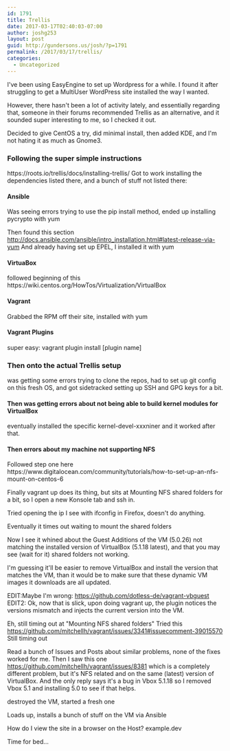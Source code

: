 ```yaml
---
id: 1791
title: Trellis
date: 2017-03-17T02:40:03-07:00
author: joshg253
layout: post
guid: http://gundersons.us/josh/?p=1791
permalink: /2017/03/17/trellis/
categories:
  - Uncategorized
---
```

I've been using EasyEngine to set up Wordpress for a while. I found it after struggling to get a MultiUser WordPress site installed the way I wanted.

However, there hasn't been a lot of activity lately, and essentially regarding that, someone in their forums recommended Trellis as an alternative, and it sounded super interesting to me, so I checked it out.

Decided to give CentOS a try, did minimal install, then added KDE, and I'm not hating it as much as Gnome3.
<h3>Following the super simple instructions</h3>
https://roots.io/trellis/docs/installing-trellis/
Got to work installing the dependencies listed there, and a bunch of stuff not listed there:
<h4>Ansible</h4>
Was seeing errors trying to use the pip install method, ended up installing pycrypto with yum

Then found this section http://docs.ansible.com/ansible/intro_installation.html#latest-release-via-yum
And already having set up EPEL, I installed it with yum
<h4>VirtuaBox</h4>
followed beginning of this https://wiki.centos.org/HowTos/Virtualization/VirtualBox
<h4>Vagrant</h4>
Grabbed the RPM off their site, installed with yum
<h4>Vagrant Plugins</h4>
super easy: vagrant plugin install [plugin name]
<h3>Then onto the actual Trellis setup</h3>
was getting some errors trying to clone the repos, had to set up git config on this fresh OS, and got sidetracked setting up SSH and GPG keys for a bit.
<h4>Then was getting errors about not being able to build kernel modules for VirtualBox</h4>
eventually installed the specific kernel-devel-xxxniner and it worked after that.
<h4>Then errors about my machine not supporting NFS</h4>
Followed step one here https://www.digitalocean.com/community/tutorials/how-to-set-up-an-nfs-mount-on-centos-6

Finally vagrant up does its thing, but sits at Mounting NFS shared folders for a bit, so I open a new Konsole tab and ssh in.

Tried opening the ip I see with ifconfig in Firefox, doesn't do anything.

Eventually it times out waiting to mount the shared folders

Now I see it whined about the Guest Additions of the VM (5.0.26) not matching the installed version of VirtualBox (5.1.18 latest), and that you may see (wait for it) shared folders not working.

I'm guessing it'll be easier to remove VirtualBox and install the version that matches the VM, than it would be to make sure that these dynamic VM images it downloads are all updated.

EDIT:Maybe I'm wrong: https://github.com/dotless-de/vagrant-vbguest
EDIT2: Ok, now that is slick, upon doing vagrant up, the plugin notices the versions mismatch and injects the current version into the VM.

Eh, still timing out at "Mounting NFS shared folders"
Tried this https://github.com/mitchellh/vagrant/issues/3341#issuecomment-39015570
Still timing out

Read a bunch of Issues and Posts about similar problems, none of the fixes worked for me.
Then I saw this one https://github.com/mitchellh/vagrant/issues/8381
which is a completely different problem, but it's NFS related and on the same (latest) version of VirtualBox. And the only reply says it's a bug in Vbox 5.1.18 so I removed Vbox 5.1 and installing 5.0 to see if that helps.

destroyed the VM, started a fresh one

Loads up, installs a bunch of stuff on the VM via Ansible

How do I view the site in a browser on the Host? example.dev

Time for bed...